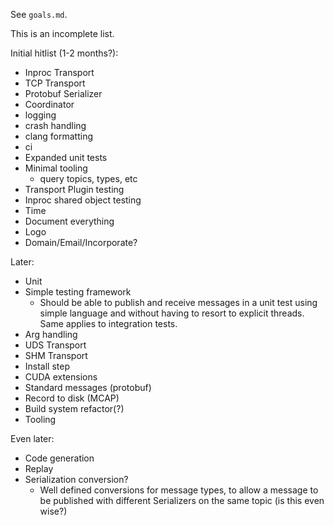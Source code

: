 See `goals.md`.

This is an incomplete list.

Initial hitlist (1-2 months?):
- Inproc Transport
- TCP Transport
- Protobuf Serializer
- Coordinator
- logging
- crash handling
- clang formatting
- ci
- Expanded unit tests
- Minimal tooling
    - query topics, types, etc
- Transport Plugin testing
- Inproc shared object testing
- Time
- Document everything
- Logo
- Domain/Email/Incorporate?

Later:
- Unit
- Simple testing framework
    - Should be able to publish and receive messages in a unit test using simple language and without having to resort to explicit threads. Same applies to integration tests.
- Arg handling
- UDS Transport
- SHM Transport
- Install step
- CUDA extensions
- Standard messages (protobuf)
- Record to disk (MCAP)
- Build system refactor(?)
- Tooling

Even later:
- Code generation
- Replay
- Serialization conversion?
    - Well defined conversions for message types, to allow a message to be published with different Serializers on the same topic (is this even wise?) 